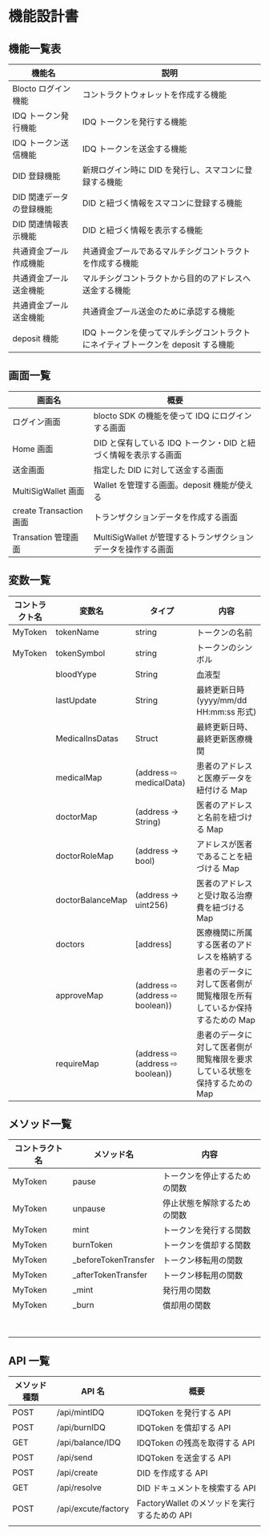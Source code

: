 # 機能設計書

## 機能一覧表

| 機能名                   | 説明                                                                              |
| ------------------------ | --------------------------------------------------------------------------------- |
| Blocto ログイン 機能     | コントラクトウォレットを作成する機能                                              |
| IDQ トークン発行機能     | IDQ トークンを発行する機能                                                        |
| IDQ トークン送信機能     | IDQ トークンを送金する機能                                                        |
| DID 登録機能             | 新規ログイン時に DID を発行し、スマコンに登録する機能                             |
| DID 関連データの登録機能 | DID と紐づく情報をスマコンに登録する機能                                          |
| DID 関連情報表示機能     | DID と紐づく情報を表示する機能                                                    |
| 共通資金プール作成機能   | 共通資金プールであるマルチシグコントラクトを作成する機能                          |
| 共通資金プール送金機能   | マルチシグコントラクトから目的のアドレスへ送金する機能                            |
| 共通資金プール送金機能   | 共通資金プール送金のために承認する機能                                            |
| deposit 機能             | IDQ トークンを使ってマルチシグコントラクトにネイティブトークンを deposit する機能 |

## 画面一覧

| 画面名                  | 概要                                                            |
| ----------------------- | --------------------------------------------------------------- |
| ログイン画面            | blocto SDK の機能を使って IDQ にログインする画面                |
| Home 画面               | DID と保有している IDQ トークン・DID と紐づく情報を表示する画面 |
| 送金画面                | 指定した DID に対して送金する画面                               |
| MultiSigWallet 画面     | Wallet を管理する画面。deposit 機能が使える                     |
| create Transaction 画面 | トランザクションデータを作成する画面                            |
| Transation 管理画面     | MultiSigWallet が管理するトランザクションデータを操作する画面   |

## 変数一覧

| コントラクト名 | 変数名           | タイプ                          | 内容                                                                       |
| -------------- | ---------------- | ------------------------------- | -------------------------------------------------------------------------- |
| MyToken        | tokenName        | string                          | トークンの名前                                                             |
| MyToken        | tokenSymbol      | string                          | トークンのシンボル                                                         |
|                | bloodYype        | String                          | 血液型                                                                     |
|                | lastUpdate       | String                          | 最終更新日時(yyyy/mm/dd HH:mm:ss 形式)                                     |
|                | MedicalInsDatas  | Struct                          | 最終更新日時、最終更新医療機関                                             |
|                | medicalMap       | (address ⇨ medicalData)         | 患者のアドレスと医療データを紐付ける Map                                   |
|                | doctorMap        | (address → String)              | 医者のアドレスと名前を紐づける Map                                         |
|                | doctorRoleMap    | (address → bool)                | アドレスが医者であることを紐づける Map                                     |
|                | doctorBalanceMap | (address → uint256)             | 医者のアドレスと受け取る治療費を紐づける Map                               |
|                | doctors          | [address]                       | 医療機関に所属する医者のアドレスを格納する                                 |
|                | approveMap       | (address ⇨ (address ⇨ boolean)) | 患者のデータに対して医者側が閲覧権限を所有しているか保持するための Map     |
|                | requireMap       | (address ⇨ (address ⇨ boolean)) | 患者のデータに対して医者側が閲覧権限を要求している状態を保持するための Map |

## メソッド一覧

| コントラクト名 | メソッド名            | 内容                         |
| -------------- | --------------------- | ---------------------------- |
| MyToken        | pause                 | トークンを停止するための関数 |
| MyToken        | unpause               | 停止状態を解除するための関数 |
| MyToken        | mint                  | トークンを発行する関数       |
| MyToken        | burnToken             | トークンを償却する関数       |
| MyToken        | \_beforeTokenTransfer | トークン移転用の関数         |
| MyToken        | \_afterTokenTransfer  | トークン移転用の関数         |
| MyToken        | \_mint                | 発行用の関数                 |
| MyToken        | \_burn                | 償却用の関数                 |
|                |                       |                              |
|                |                       |                              |
|                |                       |                              |
|                |                       |                              |
|                |                       |                              |
|                |                       |                              |
|                |                       |                              |
|                |                       |                              |

## API 一覧

| メソッド種類 | API 名              | 概要                                         |
| ------------ | ------------------- | -------------------------------------------- |
| POST         | /api/mintIDQ        | IDQToken を発行する API                      |
| POST         | /api/burnIDQ        | IDQToken を償却する API                      |
| GET          | /api/balance/IDQ    | IDQToken の残高を取得する API                |
| POST         | /api/send           | IDQToken を送金する API                      |
| POST         | /api/create         | DID を作成する API                           |
| GET          | /api/resolve        | DID ドキュメントを検索する API               |
| POST         | /api/excute/factory | FactoryWallet のメソッドを実行するための API |
|              |                     |                                              |
